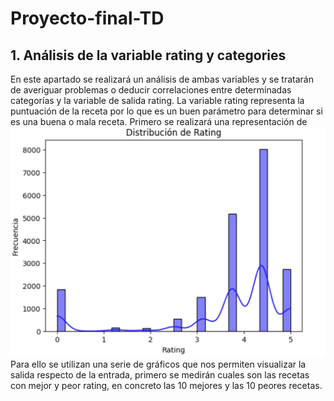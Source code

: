 # Proyecto-final-TD
## 1. Análisis de la variable rating y categories
En este apartado se realizará un análisis de ambas variables y se tratarán de averiguar problemas o deducir correlaciones entre determinadas categorías y la variable de salida rating. La variable rating representa la puntuación de la receta por lo que es un buen parámetro para determinar si es una buena o mala receta. Primero se realizará una representación de
![Rating promedio](imagenestdproyecto/distrating.PNG)
Para ello se utilizan una serie de gráficos que nos permiten visualizar la salida respecto de la entrada, primero se medirán cuales son las recetas con mejor y peor rating, en concreto las 10 mejores y las 10 peores recetas. 
